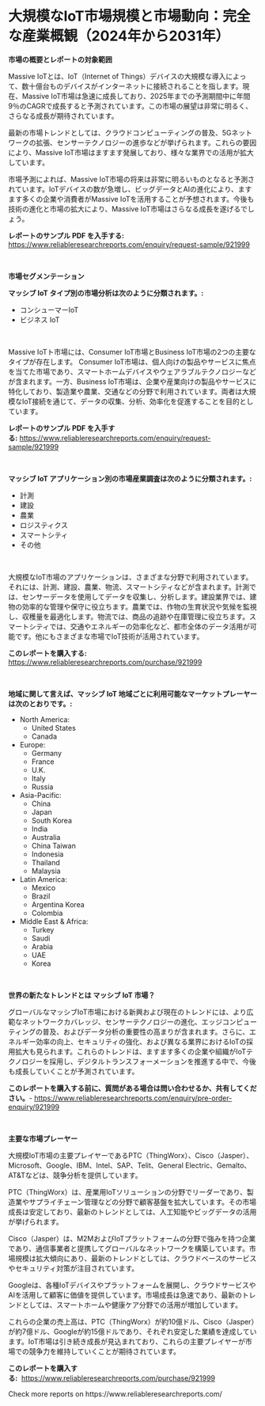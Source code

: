 <p><h1>大規模なIoT市場規模と市場動向：完全な産業概観（2024年から2031年）</h1></p><p><strong>市場の概要とレポートの対象範囲</strong></p>
<p><p>Massive IoTとは、IoT（Internet of Things）デバイスの大規模な導入によって、数十億台ものデバイスがインターネットに接続されることを指します。現在、Massive IoT市場は急速に成長しており、2025年までの予測期間中に年間9％のCAGRで成長すると予測されています。この市場の展望は非常に明るく、さらなる成長が期待されています。</p><p>最新の市場トレンドとしては、クラウドコンピューティングの普及、5Gネットワークの拡張、センサーテクノロジーの進歩などが挙げられます。これらの要因により、Massive IoT市場はますます発展しており、様々な業界での活用が拡大しています。</p><p>市場予測によれば、Massive IoT市場の将来は非常に明るいものとなると予測されています。IoTデバイスの数が急増し、ビッグデータとAIの進化により、ますます多くの企業や消費者がMassive IoTを活用することが予想されます。今後も技術の進化と市場の拡大により、Massive IoT市場はさらなる成長を遂げるでしょう。</p></p>
<p><strong>レポートのサンプル PDF を入手する:</strong> <a href="https://www.reliableresearchreports.com/enquiry/request-sample/921999">https://www.reliableresearchreports.com/enquiry/request-sample/921999</a></p>
<p>&nbsp;</p>
<p><strong>市場セグメンテーション</strong></p>
<p><strong>マッシブ IoT タイプ別の市場分析は次のように分類されます。:</strong></p>
<p><ul><li>コンシューマーIoT</li><li>ビジネス IoT</li></ul></p>
<p>&nbsp;</p>
<p><p>Massive IoTト市場には、Consumer IoT市場とBusiness IoT市場の2つの主要なタイプが存在します。 Consumer IoT市場は、個人向けの製品やサービスに焦点を当てた市場であり、スマートホームデバイスやウェアラブルテクノロジーなどが含まれます。一方、Business IoT市場は、企業や産業向けの製品やサービスに特化しており、製造業や農業、交通などの分野で利用されています。両者は大規模なIoT接続を通じて、データの収集、分析、効率化を促進することを目的としています。</p></p>
<p><strong>レポートのサンプル PDF を入手する:</strong>&nbsp;<a href="https://www.reliableresearchreports.com/enquiry/request-sample/921999">https://www.reliableresearchreports.com/enquiry/request-sample/921999</a></p>
<p>&nbsp;</p>
<p><strong> マッシブ IoT アプリケーション別の市場産業調査は次のように分類されます。:</strong></p>
<p><ul><li>計測</li><li>建設</li><li>農業</li><li>ロジスティクス</li><li>スマートシティ</li><li>その他</li></ul></p>
<p>&nbsp;</p>
<p><p>大規模なIoT市場のアプリケーションは、さまざまな分野で利用されています。それには、計測、建設、農業、物流、スマートシティなどが含まれます。計測では、センサーデータを使用してデータを収集し、分析します。建設業界では、建物の効率的な管理や保守に役立ちます。農業では、作物の生育状況や気候を監視し、収穫量を最適化します。物流では、商品の追跡や在庫管理に役立ちます。スマートシティでは、交通やエネルギーの効率化など、都市全体のデータ活用が可能です。他にもさまざまな市場でIoT技術が活用されています。</p></p>
<p><strong>このレポートを購入する:</strong>&nbsp; <a href="https://www.reliableresearchreports.com/purchase/921999">https://www.reliableresearchreports.com/purchase/921999</a></p>
<p>&nbsp;</p>
<p><strong>地域に関して言えば、マッシブ IoT 地域ごとに利用可能なマーケットプレーヤーは次のとおりです。:</strong></p>
<p><ul>
    <li>
        North America:
        <ul>
            <li>United States</li>
            <li>Canada</li>
        </ul>
    </li>
    <li>
        Europe:
        <ul>
            <li>Germany</li>
            <li>France</li>
            <li>U.K.</li>
            <li>Italy</li>
            <li>Russia</li>
        </ul>
    </li>
    <li>
        Asia-Pacific:
        <ul>
            <li>China</li>
            <li>Japan</li>
            <li>South Korea</li>
            <li>India</li>
            <li>Australia</li>
            <li>China Taiwan</li>
            <li>Indonesia</li>
            <li>Thailand</li>
            <li>Malaysia</li>
        </ul>
    </li>
    <li>
        Latin America:
        <ul>
            <li>Mexico</li>
            <li>Brazil</li>
            <li>Argentina Korea</li>
            <li>Colombia</li>
        </ul>
    </li>
    <li>
        Middle East & Africa:
        <ul>
            <li>Turkey</li>
            <li>Saudi</li>
            <li>Arabia</li>
            <li>UAE</li>
            <li>Korea</li>
        </ul>
    </li>
    </ul></p>
<p>&nbsp;</p>
<p><strong>世界の新たなトレンドとは マッシブ IoT 市場？</strong></p>
<p><p>グローバルなマッシブIoT市場における新興および現在のトレンドには、より広範なネットワークカバレッジ、センサーテクノロジーの進化、エッジコンピューティングの普及、およびデータ分析の重要性の高まりが含まれます。さらに、エネルギー効率の向上、セキュリティの強化、および異なる業界におけるIoTの採用拡大も見られます。これらのトレンドは、ますます多くの企業や組織がIoTテクノロジーを採用し、デジタルトランスフォーメーションを推進する中で、今後も成長していくことが予測されています。</p></p>
<p><strong>このレポートを購入する前に、質問がある場合は問い合わせるか、共有してください。</strong>- <a href="https://www.reliableresearchreports.com/enquiry/pre-order-enquiry/921999">https://www.reliableresearchreports.com/enquiry/pre-order-enquiry/921999</a></p>
<p>&nbsp;</p>
<p><strong>主要な市場プレーヤー</strong></p>
<p><p>大規模IoT市場の主要プレイヤーであるPTC（ThingWorx）、Cisco（Jasper）、Microsoft、Google、IBM、Intel、SAP、Telit、General Electric、Gemalto、AT&Tなどは、競争分析を提供しています。</p><p>PTC（ThingWorx）は、産業用IoTソリューションの分野でリーダーであり、製造業やサプライチェーン管理などの分野で顧客基盤を拡大しています。その市場成長は安定しており、最新のトレンドとしては、人工知能やビッグデータの活用が挙げられます。</p><p>Cisco（Jasper）は、M2MおよびIoTプラットフォームの分野で強みを持つ企業であり、通信事業者と提携してグローバルなネットワークを構築しています。市場規模は拡大傾向にあり、最新のトレンドとしては、クラウドベースのサービスやセキュリティ対策が注目されています。</p><p>Googleは、各種IoTデバイスやプラットフォームを展開し、クラウドサービスやAIを活用して顧客に価値を提供しています。市場成長は急速であり、最新のトレンドとしては、スマートホームや健康ケア分野での活用が増加しています。</p><p>これらの企業の売上高は、PTC（ThingWorx）が約10億ドル、Cisco（Jasper）が約7億ドル、Googleが約15億ドルであり、それぞれ安定した業績を達成しています。IoT市場は引き続き成長が見込まれており、これらの主要プレイヤーが市場での競争力を維持していくことが期待されています。</p></p>
<p><strong>このレポートを購入する:</strong>&nbsp;&nbsp;<a href="https://www.reliableresearchreports.com/purchase/921999">https://www.reliableresearchreports.com/purchase/921999</a></p>
<p>Check more reports on https://www.reliableresearchreports.com/</p>